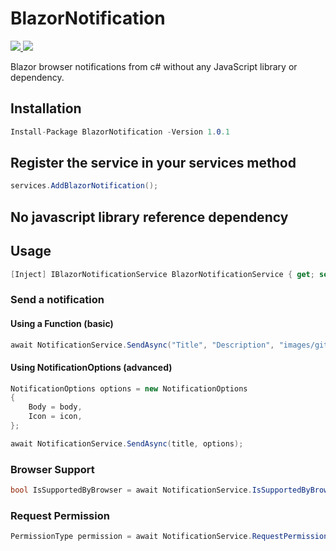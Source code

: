 # BlazorNotification
<p>
	<a href="https://www.nuget.org/packages/BlazorNotification">
	    <img src="https://buildstats.info/nuget/BlazorNotification?v=1.0.1" />
	</a>
	<a href="https://www.paypal.com/cgi-bin/webscr?cmd=_s-xclick&hosted_button_id=RSE2NMEG3F7QU&source=url">
	    <img src="https://img.shields.io/badge/Donate-PayPal-green.svg" />
	</a>
</p>

Blazor browser notifications from c# without any JavaScript library or dependency.

## Installation

```csharp
Install-Package BlazorNotification -Version 1.0.1
```

## Register the service in your services method

```csharp
services.AddBlazorNotification();
```

## No javascript library reference dependency

## Usage

```csharp
[Inject] IBlazorNotificationService BlazorNotificationService { get; set; }
```

### Send a notification
#### Using a Function (basic)
```csharp
await NotificationService.SendAsync("Title", "Description", "images/github.png");
```

#### Using NotificationOptions (advanced)
```csharp
NotificationOptions options = new NotificationOptions
{
    Body = body,
    Icon = icon,
};

await NotificationService.SendAsync(title, options);
```
 ### Browser Support
```csharp
bool IsSupportedByBrowser = await NotificationService.IsSupportedByBrowserAsync()
```
### Request Permission
```csharp
PermissionType permission = await NotificationService.RequestPermissionAsync();
```

